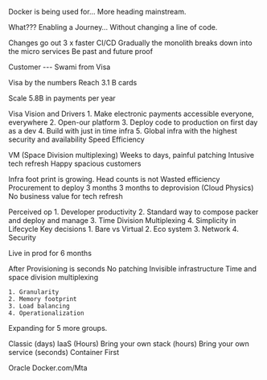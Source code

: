 Docker is being used for…
More heading mainstream.

What??? Enabling a Journey…
Without changing a line of code.

Changes go out 3 x faster
CI/CD
Gradually the monolith breaks down into the micro services
Be past and future proof

Customer --- Swami from Visa

Visa by the numbers
Reach
3.1 B cards

Scale
5.8B in payments per year

Visa Vision and Drivers
	1. Make electronic payments accessible everyone, everywhere
	2. Open-our platform
	3. Deploy code to production on first day as a dev
	4. Build with just in time infra
	5. Global infra with the highest security and availability
Speed
Efficiency

VM (Space Division multiplexing)
Weeks to days, painful patching
Intusive tech refresh
Happy spacious customers

Infra foot print is growing.
Head counts is not
Wasted efficiency
Procurement to deploy 3 months
3 months to deprovision
(Cloud Physics)
No business value for tech refresh

Perceived op
	1. Developer productivity
	2. Standard way to compose packer and deploy and manage
	3. Time Division Multiplexing
	4. Simplicity in Lifecycle
Key decisions
	1. Bare vs Virtual
	2. Eco system
	3. Network
	4. Security

Live in prod for 6 months

After
Provisioning is seconds
No patching
Invisible infrastructure
Time and space division multiplexing

	1. Granularity
	2. Memory footprint
	3. Load balancing
	4. Operationalization
Expanding for 5 more groups.

Classic (days)
IaaS (Hours)
Bring your own stack (hours)
Bring your own service (seconds) Container First


Oracle
Docker.com/Mta
